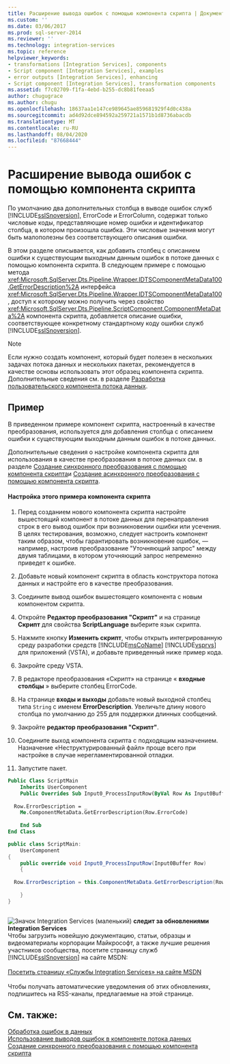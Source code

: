 ```yaml
---
title: Расширение вывода ошибок с помощью компонента скрипта | Документы Майкрософт
ms.custom: ''
ms.date: 03/06/2017
ms.prod: sql-server-2014
ms.reviewer: ''
ms.technology: integration-services
ms.topic: reference
helpviewer_keywords:
- transformations [Integration Services], components
- Script component [Integration Services], examples
- error outputs [Integration Services], enhancing
- Script component [Integration Services], transformation components
ms.assetid: f7c02709-f1fa-4ebd-b255-dc8b81feeaa5
author: chugugrace
ms.author: chugu
ms.openlocfilehash: 18637aa1e147ce989645ae859681929f4d0c438a
ms.sourcegitcommit: ad4d92dce894592a259721a1571b1d8736abacdb
ms.translationtype: MT
ms.contentlocale: ru-RU
ms.lasthandoff: 08/04/2020
ms.locfileid: "87668444"
---
```

# <a name="enhancing-an-error-output-with-the-script-component"></a>Расширение вывода ошибок с помощью компонента скрипта
  По умолчанию два дополнительных столбца в выводе ошибок служб [!INCLUDE[ssISnoversion](../../includes/ssisnoversion-md.md)], ErrorCode и ErrorColumn, содержат только числовые коды, представляющие номер ошибки и идентификатор столбца, в котором произошла ошибка. Эти числовые значения могут быть малополезны без соответствующего описания ошибки.  
  
 В этом разделе описывается, как добавить столбец с описанием ошибки к существующим выходным данным ошибок в потоке данных с помощью компонента скрипта. В следующем примере с помощью метода <xref:Microsoft.SqlServer.Dts.Pipeline.Wrapper.IDTSComponentMetaData100.GetErrorDescription%2A> интерфейса <xref:Microsoft.SqlServer.Dts.Pipeline.Wrapper.IDTSComponentMetaData100>, доступ к которому можно получить через свойство <xref:Microsoft.SqlServer.Dts.Pipeline.ScriptComponent.ComponentMetaData%2A> компонента скрипта, добавляется описание ошибки, соответствующее конкретному стандартному коду ошибки служб [!INCLUDE[ssISnoversion](../../includes/ssisnoversion-md.md)].  
  
> [!NOTE]  
>  Если нужно создать компонент, который будет полезен в нескольких задачах потока данных и нескольких пакетах, рекомендуется в качестве основы использовать этот образец компонента скрипта. Дополнительные сведения см. в разделе [Разработка пользовательского компонента потока данных](../extending-packages-custom-objects/data-flow/developing-a-custom-data-flow-component.md).  
  
## <a name="example"></a>Пример  
 В приведенном примере компонент скрипта, настроенный в качестве преобразования, используется для добавления столбца с описанием ошибки к существующим выходным данным ошибок в потоке данных.  
  
 Дополнительные сведения о настройке компонента скрипта для использования в качестве преобразования в потоке данных см. в разделе [Создание синхронного преобразования с помощью компонента скрипта](../extending-packages-scripting-data-flow-script-component-types/creating-a-synchronous-transformation-with-the-script-component.md)и [Создание асинхронного преобразования с помощью компонента скрипта](../extending-packages-scripting-data-flow-script-component-types/creating-an-asynchronous-transformation-with-the-script-component.md).  
  
#### <a name="to-configure-this-script-component-example"></a>Настройка этого примера компонента скрипта  
  
1.  Перед созданием нового компонента скрипта настройте вышестоящий компонент в потоке данных для перенаправления строк в его вывод ошибок при возникновении ошибки или усечения. В целях тестирования, возможно, следует настроить компонент таким образом, чтобы гарантировать возникновение ошибок, — например, настроив преобразование "Уточняющий запрос" между двумя таблицами, в котором уточняющий запрос непременно приведет к ошибке.  
  
2.  Добавьте новый компонент скрипта в область конструктора потока данных и настройте его в качестве преобразования.  
  
3.  Соедините вывод ошибок вышестоящего компонента с новым компонентом скрипта.  
  
4.  Откройте **Редактор преобразования "Скрипт"** и на странице **Скрипт** для свойства **ScriptLanguage** выберите язык скрипта.  
  
5.  Нажмите кнопку **Изменить скрипт**, чтобы открыть интегрированную среду разработки средств [!INCLUDE[msCoName](../../includes/msconame-md.md)] [!INCLUDE[vsprvs](../../includes/vsprvs-md.md)] для приложений (VSTA), и добавьте приведенный ниже пример кода.  
  
6.  Закройте среду VSTA.  
  
7.  В редакторе преобразования «Скрипт» на странице « **входные столбцы** » выберите столбец ErrorCode.  
  
8.  На странице **входы и выходы** добавьте новый выходной столбец типа `String` с именем **ErrorDescription**. Увеличьте длину нового столбца по умолчанию до 255 для поддержки длинных сообщений.  
  
9. Закройте **редактор преобразования "Скрипт"**.  
  
10. Соедините выход компонента скрипта с подходящим назначением. Назначение «Неструктурированный файл» проще всего при настройке в случае нерегламентированной отладки.  
  
11. Запустите пакет.  
  
```vb  
Public Class ScriptMain  
    Inherits UserComponent  
    Public Overrides Sub Input0_ProcessInputRow(ByVal Row As Input0Buffer)  
  
  Row.ErrorDescription = _  
    Me.ComponentMetaData.GetErrorDescription(Row.ErrorCode)  
  
    End Sub  
End Class  
```  
  
```csharp  
public class ScriptMain:  
    UserComponent  
{  
    public override void Input0_ProcessInputRow(Input0Buffer Row)  
    {  
  
  Row.ErrorDescription = this.ComponentMetaData.GetErrorDescription(Row.ErrorCode);  
  
    }  
}  
  
```  
  
![Значок Integration Services (маленький)](../media/dts-16.gif "Значок служб Integration Services (маленький)")  **следит за обновлениями Integration Services**<br /> Чтобы загрузить новейшую документацию, статьи, образцы и видеоматериалы корпорации Майкрософт, а также лучшие решения участников сообщества, посетите страницу служб [!INCLUDE[ssISnoversion](../../includes/ssisnoversion-md.md)] на сайте MSDN:<br /><br /> [Посетить страницу «Службы Integration Services» на сайте MSDN](https://go.microsoft.com/fwlink/?LinkId=136655)<br /><br /> Чтобы получать автоматические уведомления об этих обновлениях, подпишитесь на RSS-каналы, предлагаемые на этой странице.  
  
## <a name="see-also"></a>См. также:  
 [Обработка ошибок в данных](../data-flow/error-handling-in-data.md)   
 [Использование выводов ошибок в компоненте потока данных](../extending-packages-custom-objects/data-flow/using-error-outputs-in-a-data-flow-component.md)   
 [Создание синхронного преобразования с помощью компонента скрипта](../extending-packages-scripting-data-flow-script-component-types/creating-a-synchronous-transformation-with-the-script-component.md) 
  
  
